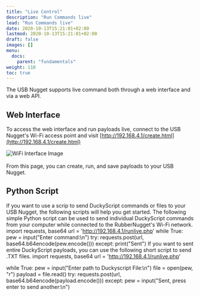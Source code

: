 ```yaml
---
title: "Live Control"
description: "Run Commands live"
lead: "Run Commands live"
date: 2020-10-13T15:21:01+02:00
lastmod: 2020-10-13T15:21:01+02:00
draft: false
images: []
menu:
  docs:
    parent: "fundamentals"
weight: 110
toc: true
---
```


The USB Nugget supports live command both through a web interface and via a web API. 

## Web Interface
To access the web interface and run payloads live, connect to the USB Nugget's Wi-Fi access point and visit [http://192.168.4.1/create.html](http://192.168.4.1/create.html)

<img src="/images/live_control_1.png" title="WiFi Interface Image"/>
<br /><br />
From this page, you can create, run, and save payloads to your USB Nugget.

## Python Script
If you want to use a scrip to send DuckyScript commands or files to your USB Nugget, the following scripts will help you get started. 
The following simple Python script can be used to send individual DuckyScript commands from your computer while connected to the RubberNugget's Wi-Fi network.
import requests, base64
url = 'http://192.168.4.1/runlive.php'
while True:
    pew = input("Enter command:\n")
    try: requests.post(url, base64.b64encode(pew.encode()))
    except: print("Sent")
If you want to sent entire DuckyScript payloads, you can use the following short script to send .TXT files.
import requests, base64
url = 'http://192.168.4.1/runlive.php'

while True:
    pew = input("Enter path to Duckyscript File:\n")
    file = open(pew, "r")
    payload = file.read()
    try: requests.post(url, base64.b64encode(payload.encode()))
    except: pew = input("Sent, press enter to send another:\n")